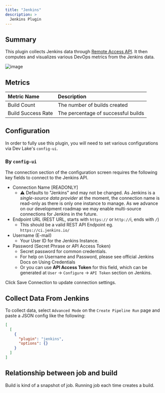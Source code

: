 ```yaml
---
title: "Jenkins"
description: >
  Jenkins Plugin
---
```


## Summary

This plugin collects Jenkins data through [Remote Access API](https://www.jenkins.io/doc/book/using/remote-access-api/). It then computes and visualizes various DevOps metrics from the Jenkins data.

![image](https://user-images.githubusercontent.com/61080/141943122-dcb08c35-cb68-4967-9a7c-87b63c2d6988.png)

## Metrics

| Metric Name        | Description                         |
|:-------------------|:------------------------------------|
| Build Count        | The number of builds created        |
| Build Success Rate | The percentage of successful builds |

## Configuration

In order to fully use this plugin, you will need to set various configurations via Dev Lake's `config-ui`.

### By `config-ui`

The connection section of the configuration screen requires the following key fields to connect to the Jenkins API.

- Connection Name [READONLY]
  - ⚠️ Defaults to "Jenkins" and may not be changed. As Jenkins is a _single-source data provider_ at the moment, the connection name is read-only as there is only one instance to manage. As we advance on our development roadmap we may enable multi-source connections for Jenkins in the future.
- Endpoint URL (REST URL, starts with `https://` or `http://`i, ends with `/`)
  - This should be a valid REST API Endpoint eg. `https://ci.jenkins.io/`
- Username (E-mail)
  - Your User ID for the Jenkins Instance.
- Password (Secret Phrase or API Access Token)
  - Secret password for common credentials.
  - For help on Username and Password, please see official Jenkins Docs on Using Credentials
  - Or you can use **API Access Token** for this field, which can be generated at `User` -> `Configure` -> `API Token` section on Jenkins.

Click Save Connection to update connection settings.

## Collect Data From Jenkins

To collect data, select `Advanced Mode` on the `Create Pipeline Run` page and paste a JSON config like the following:

```json
[
  [
    {
      "plugin": "jenkins",
      "options": {}
    }
  ]
]
```

## Relationship between job and build

Build is kind of a snapshot of job. Running job each time creates a build.
<br/><br/><br/>
